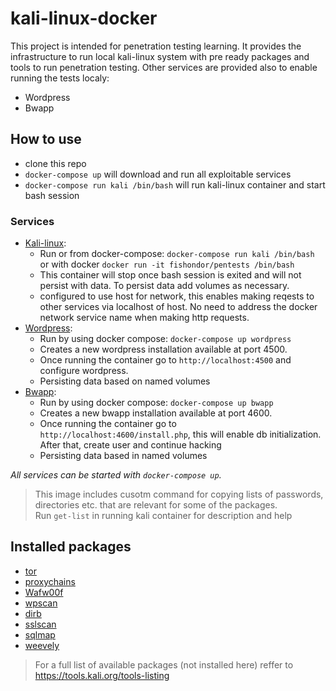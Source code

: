 # kali-linux-docker

This project is intended for penetration testing learning.
It provides the infrastructure to run local kali-linux system with pre ready packages and tools to run penetration testing.
Other services are provided also to enable running the tests localy:
- Wordpress
- Bwapp

## How to use
* clone this repo
* ```docker-compose up``` will download and run all exploitable services
* ```docker-compose run kali /bin/bash``` will run kali-linux container and start bash session

### Services
- [Kali-linux](https://www.kali.org/docs/containers/using-kali-docker-images/):
    - Run or from docker-compose: ```docker-compose run kali /bin/bash``` or with docker ```docker run -it fishondor/pentests /bin/bash```
    - This container will stop once bash session is exited and will not persist with data. To persist data add volumes as necessary.
    - configured to use host for network, this enables making reqests to other services via localhost of host. No need to address the docker network service name when making http requests.
- [Wordpress](https://codex.wordpress.org/Main_Page):
    - Run by using docker compose: `docker-compose up wordpress`
    - Creates a new wordpress installation available at port 4500.
    - Once running the container go to ```http://localhost:4500``` and configure wordpress.
    - Persisting data based on named volumes
- [Bwapp](http://www.itsecgames.com/):
    - Run by using docker compose: ```docker-compose up bwapp```
    - Creates a new bwapp installation available at port 4600.
    - Once running the container go to ```http://localhost:4600/install.php```, this will enable db initialization. After that, create user and continue hacking
    - Persisting data based in named volumes

*All services can be started with ```docker-compose up```.*

> This image includes cusotm command for copying lists of passwords, directories etc. that are relevant for some of the packages.<br>
Run `get-list` in running kali container for description and help



## Installed packages
* [tor](https://2019.www.torproject.org/docs/documentation.html.en)
* [proxychains](https://github.com/haad/proxychains)
* [Wafw00f](https://github.com/EnableSecurity/wafw00f)
* [wpscan](https://wpscan.com/wordpress-security-scanner)
* [dirb](http://dirb.sourceforge.net/)
* [sslscan](https://github.com/rbsec/sslscan)
* [sqlmap](http://sqlmap.org/)
* [weevely](https://tools.kali.org/maintaining-access/weevely)

> For a full list of available packages (not installed here) reffer to https://tools.kali.org/tools-listing